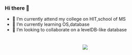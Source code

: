 ### Hi there 👋
- 🔭 I’m currently attend my college on HIT,school of MS
- 🌱 I’m currently learning OS,database
- 👯 I’m looking to collaborate on a levelDB-like database
<!-- 动态打字效果 -->
<h1 align="center">
  <a href="https://sunguoqi.com/">
    <img src="https://readme-typing-svg.herokuapp.com/?lines=Hello%2C%20World!;心中无女人，算法自然神&center=true&size=27">
  </a>
</h1>
<!-- 原始模板-->
<!--
**LightBreath/LightBreath** is a ✨ _special_ ✨ repository because its `README.md` (this file) appears on your GitHub profile.

Here are some ideas to get you started:

- 🔭 I’m currently working on HIT,school of MS
- 🌱 I’m currently learning OS,database
- 👯 I’m looking to collaborate on a levelDB-like database
- 🤔 I’m looking for help with ...
- 💬 Ask me about ...
- 📫 How to reach me: ...
- 😄 Pronouns: ...
- ⚡ Fun fact: ...
-->
